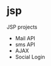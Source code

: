 # jsp
<p>JSP projects</p>
<ul>
  <li>Mail API</li>
  <li>sms API</li>
  <li>AJAX</li>
  <li>Social Login</li>
</ul>
